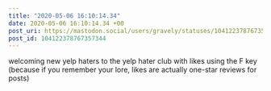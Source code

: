 ```yaml
---
title: "2020-05-06 16:10:14.34"
date: 2020-05-06 16:10:14.34 +00
post_uri: https://mastodon.social/users/gravely/statuses/104122378767357344
post_id: 104122378767357344
---
```

welcoming new yelp haters to the yelp hater club with likes using the F key (because if you remember your lore, likes are actually one-star reviews for posts)


